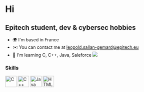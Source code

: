 Hi
==============================================================================================================================

Epitech student, dev & cybersec hobbies
-------------------------------

*   🌍  I'm based in France
*   ✉️  You can contact me at [leopold.sallan-gemard@epitech.eu](mailto:leopold.sallan-gemard@epitech.eu)
*   🧠  I'm learning C, C++, Java, Saleforce
<a href="https://www.github.com/Leouuk" target="_blank" rel="noreferrer"><img src="https://img.shields.io/github/followers/Leouuk?logo=github&style=for-the-badge&color=0891b2&labelColor=1c1917" /></a>

### Skills

<p align="left">
                                <a href="https://docs.microsoft.com/en-us/cpp/?view=msvc-170" target="_blank" rel="noreferrer"><img src="https://raw.githubusercontent.com/danielcranney/readme-generator/main/public/icons/skills/c-colored.svg" width="36" height="36" alt="C" /></a>
                                <a href="https://docs.microsoft.com/en-us/cpp/?view=msvc-170" target="_blank" rel="noreferrer"><img src="https://raw.githubusercontent.com/danielcranney/readme-generator/main/public/icons/skills/cplusplus-colored.svg" width="36" height="36" alt="C++" /></a>
                                <a href="https://www.oracle.com/java/" target="_blank" rel="noreferrer"><img
src="https://raw.githubusercontent.com/danielcranney/readme-generator/main/public/icons/skills/java-colored.svg" width="36" height="36" alt="Java" /></a>
                                <a href="https://developer.mozilla.org/en-US/docs/Glossary/HTML5" target="_blank" rel="noreferrer"><img src="https://raw.githubusercontent.com/danielcranney/readme-generator/main/public/icons/skills/html5-colored.svg" width="36" height="36" alt="HTML5" /></a>
